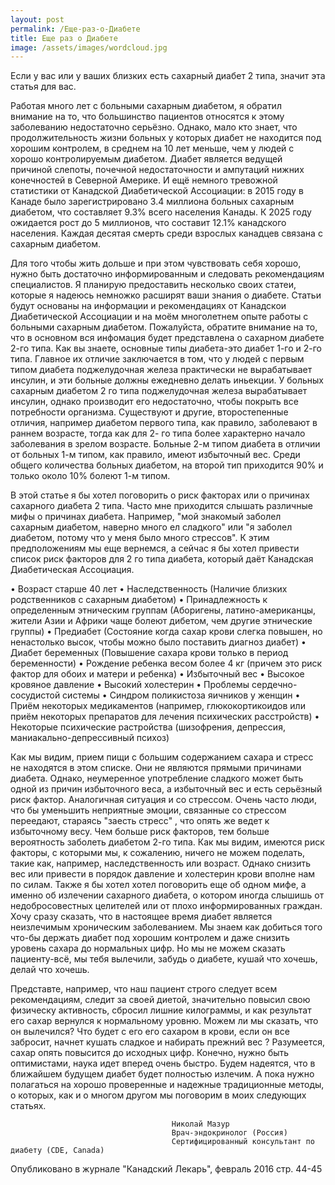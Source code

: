 ```yaml
---
layout: post
permalink: /Ещe-раз-о-Диабeтe
title: Ещe раз о Диабeтe
image: /assets/images/wordcloud.jpg
---
```


Если у вас или у ваших близких есть сахарный диабет 2 типа, значит эта статья для вас. 

Работая много лет с больными сахарным диабетом, я обратил внимание на то, что большинство пациентов относятся к этому заболеванию недостаточно серьёзно. Однако, мало кто знает, что продолжительность жизни больных у которых диабет не находится под хорошим контролем, в среднем на 10 лет меньше, чем у людей с хорошо контролируемым диабетом. Диабет является ведущей причиной слепоты, почечной недoстаточности и ампутаций нижних конечностей в Cеверной Aмерике. И ещё немного тревожной статистики от Канадской Диабетической Ассоциации: в 2015 году в Канаде было зарегистрировано 3.4 миллиона больных сахарным диабетом, что составляет 9.3% всего населения Канады. К 2025 году ожидается рост до 5 миллионов, что составит 12.1%  канадского населения. Каждая десятая смерть среди взрослых канадцев связана с сахарным диабетом.

Для того чтобы жить дольше и при этом чувствовать себя хорошо, нужно быть достаточно информированным и следовать рекомендациям специалистов. Я планирую предоставить несколько своих статеи, которые я надеюсь немножко раcшиpят ваши знания о диабете.
Статьи будут основаны на информации и рекомендациях от Канадскои Диабетической Аcсоциации и на моём многолетнем опыте работы с больными сахарным диабетом. Пожалуйста, обратите внимание на то, что в основном вся инфомация будет представлена о сахарном диабете 2-го типа. Как вы знаете, основные типы диабета-это диабет 1-го и 2-го типа. Главное их отличие заключается в том, что у людей с первым типом диабета поджелудочная железа практически не вырабатывает инсулин, и эти больные должны ежедневно делать иньекции. У больных сахарным диабетом 2 го типа поджелудочная железа вырабатывает инсулин, однако производит его недостаточно, чтобы покрыть все потребности организма. Существуют и другие, второстепенные отличия, например диабетом первого типа, как правило, заболевают в раннем возрасте, тогда как для 2- го типа более характерно  начало заболевания в зрелом возрасте. Больные 2-м типом диабета в отличии  от больных 1-м типом, как правило, имеют избыточный вес. Среди общего количества больных диабетом, на второй тип приходится 90% и только около 10% болеют 1-м типом.

В этой статье я бы хотел поговорить о риск факторах или о причинах сахарного диабета 2 типа. Часто мне приходится слышать различные мифы о причинах диабета. Например, "мой знакомый заболел сахарным диабетом, наверно много ел сладкого" или "я заболел диабетом, потому что у меня было много стреcсов". К этим предположениям мы еще вернeмся, а сейчас я бы хотел привести список риск факторов для 2 го типа диабета, который даёт Канадская Диабетическая Ассоциация.

•	Возраст старше 40 лет
•	Наследственность (Наличие близких родственников с сахарным диабетом)
•	Принадлежность к определенным этническим группам (Аборигены, латино-американцы, жители Азии и Африки чаще болеют дибетом, чем другие этнические группы)
•	Предиабет (Состояние когда сахар крови слегка повышен, но ненастолько высок, чтобы  можно было поставить диагноз диабет)
•	Диабет беременных (Повышение сахара крови только в период беременности)
•	Рождение ребенка весом более 4 кг (причем это риск фактор для обоих и матери     и ребенка)
•	Избыточный вес 
•	Высокое кровяное давление
•	Высокий холестерин
•	Проблемы сердечно-сосудистой системы
•	Синдром поликистоза яичников у женщин
•	Приём некоторых медикаментов (например, глюкокортикоидов или приём некоторых препаратов для лечения психических расстройств) 
•	Некоторые психические растройства (шизофрения, депрессия, маниакально-депрессивный психоз)

Как мы видим, прием пищи с большим содержанием сахара и стреcс не находятся в этом списке. Они не являются прямыми причинами диабета. Однако, неумеренное употребление сладкого может быть одной из причин избыточного веса, а избыточный вес и есть серьёзный риск фактор. Аналогичная ситуация и со стреcсом. Очень часто люди, что бы уменьшить неприятные эмоции, связанные со стрессом переедают, стараясь "заесть стресс" , что опять же ведет к избыточному весу. Чем больше риск факторов, тем больше вероятнoсть заболеть диабетом 2-го типа. Как мы видим, имеются риск факторы, с которыми мы, к сожалению, ничего не можем поделать, такие как, например, наследственность или возраст. Однако снизить вес или привести в порядок давление и холестерин крови вполне нам по силам. 
Также я бы хотел хотел поговорить еще об одном мифе, а именно об излечении сахарного диабета, о котором иногда слышишь от недобросовестных целителей или от плохо информированных граждан. Хочу сразу сказать, что в настоящее время диабет является неизлечимым хроническим заболеванием. Мы знаем как добиться того что-бы держать диабет под хорошим контролем и даже снизить уровень сахара до нормальных цифр. Но мы не можем сказать пациенту-всё, мы тебя вылечили, забудь о диабете, кушай что хочешь, делай что хочешь. 

Представте, например,  что наш пациент строго следует всем рекомендациям, следит за своей диетой, значительно повысил свою физическу активность, сбросил лишние килограммы, и как результат его сахар вернулся к нормальному уровню. Можем ли мы сказать, что он вылечился? Что будет с его его сахаром в крови, если он все забросит, начнет кушать сладкое и набирать прежний вес ? Разумеется, сахар опять повысится до исходных цифр.
Конечно, нужно быть оптимистами, наука идет вперед очень быстро. Будем надеятся, что в ближайшем будущем диабет будет полностью излечим. А пока нужно полагаться на хорошо проверенные и надежные традиционные методы, о которых, как и о многом другом мы поговорим в моих следующих статьях.

                                        Николай Мазур
                                        Врач-эндокринолог (Россия)
                                        Сертифицированный консультант по диабету (CDE, Canada)

Опубликовано в журнале "Канадский Лекарь", февраль 2016 стр. 44-45

